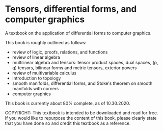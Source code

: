# Tensors, differential forms, and computer graphics
A textbook on the application of differential forms to computer graphics.

This book is roughly outlined as follows:
* review of logic, proofs, relations, and functions
* review of linear algebra
* multilinear algebra and tensors: tensor product spaces, dual spaces, (p, q) tensors, bilinear forms and metric tensors, exterior powers
* review of multivariable calculus
* introduction to topology
* smooth manifolds, differential forms, and Stoke's theorem on smooth manifolds with corners
* computer graphics

This book is currently about 80% complete, as of 10.30.2020.

COPYRIGHT: This textbook is intended to be downloaded and read for free. If you would like to repurpose the content of this book, please clearly state that you have done so and credit this textbook as a reference.
